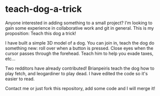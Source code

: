 ﻿# teach-dog-a-trick
  
Anyone interested in adding something to a small project? I'm looking to gain some experience in collaborative work and git in general. 
This is my proposition: Teach this dog a trick! 

I have built a simple 3D model of a dog. You can join in, teach the dog do something new: roll over when a button is pressed. Close eyes when the cursor passes through the forehead. Teach him to help you evade taxes, etc...

Two redditors have already contributed! Brianpeiris teach the dog how to play fetch, and leogardiner to play dead.
I have edited the code so it's easier to read.

Contact me or just fork this repository, add some code and I will merge it!
